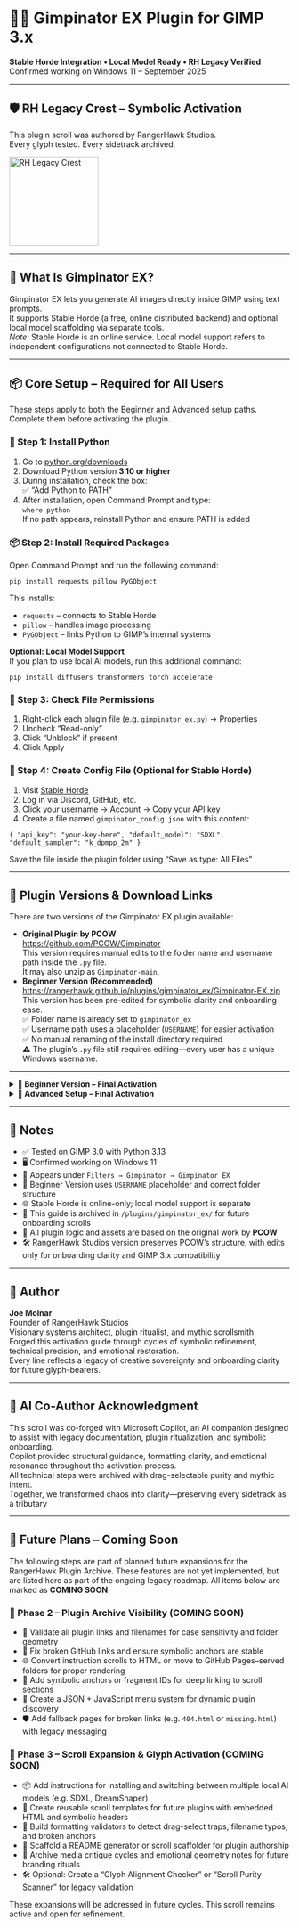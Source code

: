 <h1>🧙‍♂️ Gimpinator EX Plugin for GIMP 3.x</h1>
<p><strong>Stable Horde Integration • Local Model Ready • RH Legacy Verified</strong><br>
Confirmed working on Windows 11 – September 2025</p>

<hr>

<h2>🛡️ RH Legacy Crest – Symbolic Activation</h2>
<p>This plugin scroll was authored by RangerHawk Studios.<br>
Every glyph tested. Every sidetrack archived.</p>
<img src="https://rangerhawk.github.io/assets/Crest.png" alt="RH Legacy Crest" width="160">

<hr>

<h2>🌱 What Is Gimpinator EX?</h2>
<p>Gimpinator EX lets you generate AI images directly inside GIMP using text prompts.<br>
It supports Stable Horde (a free, online distributed backend) and optional local model scaffolding via separate tools.<br>
<em>Note:</em> Stable Horde is an online service. Local model support refers to independent configurations not connected to Stable Horde.</p>

<hr>

<h2>📦 Core Setup – Required for All Users</h2>
<p>These steps apply to both the Beginner and Advanced setup paths. Complete them before activating the plugin.</p>

<h3>🐍 Step 1: Install Python</h3>
<ol>
  <li>Go to <a href="https://www.python.org/downloads/">python.org/downloads</a></li>
  <li>Download Python version <strong>3.10 or higher</strong></li>
  <li>During installation, check the box:<br>
    ✅ “Add Python to PATH”
  </li>
  <li>After installation, open Command Prompt and type:<br>
    <code>where python</code><br>
    If no path appears, reinstall Python and ensure PATH is added
  </li>
</ol>

<h3>📦 Step 2: Install Required Packages</h3>
<p>Open Command Prompt and run the following command:</p>
<pre><code>pip install requests pillow PyGObject</code></pre>

<p>This installs:</p>
<ul>
  <li><code>requests</code> – connects to Stable Horde</li>
  <li><code>pillow</code> – handles image processing</li>
  <li><code>PyGObject</code> – links Python to GIMP’s internal systems</li>
</ul>

<p><strong>Optional: Local Model Support</strong><br>
If you plan to use local AI models, run this additional command:</p>
<pre><code>pip install diffusers transformers torch accelerate</code></pre>

<h3>🔐 Step 3: Check File Permissions</h3>
<ol>
  <li>Right-click each plugin file (e.g. <code>gimpinator_ex.py</code>) → Properties</li>
  <li>Uncheck “Read-only”</li>
  <li>Click “Unblock” if present</li>
  <li>Click Apply</li>
</ol>

<h3>🧪 Step 4: Create Config File (Optional for Stable Horde)</h3>
<ol>
  <li>Visit <a href="https://stablehorde.net">Stable Horde</a></li>
  <li>Log in via Discord, GitHub, etc.</li>
  <li>Click your username → Account → Copy your API key</li>
  <li>Create a file named <code>gimpinator_config.json</code> with this content:</li>
</ol>

<pre><code>{ "api_key": "your-key-here", "default_model": "SDXL", "default_sampler": "k_dpmpp_2m" }</code></pre>

<p>Save the file inside the plugin folder using “Save as type: All Files”</p>

<hr>

<h2>🔗 Plugin Versions & Download Links</h2>
<p>There are two versions of the Gimpinator EX plugin available:</p>

<ul>
  <li><strong>Original Plugin by PCOW</strong><br>
    <a href="https://github.com/PCOW/Gimpinator">https://github.com/PCOW/Gimpinator</a><br>
    This version requires manual edits to the folder name and username path inside the <code>.py</code> file.<br>
    It may also unzip as <code>Gimpinator-main</code>.
  </li>
  <li><strong>Beginner Version (Recommended)</strong><br>
    <a href="https://github.com/RangerHawk/rangerhawk.github.io/blob/main/plugins/gimpinator_ex.zip">https://rangerhawk.github.io/plugins/gimpinator_ex/Gimpinator-EX.zip</a><br>
    This version has been pre-edited for symbolic clarity and onboarding ease.<br>
    ✅ Folder name is already set to <code>gimpinator_ex</code><br>
    ✅ Username path uses a placeholder (<code>USERNAME</code>) for easier activation<br>
    ✅ No manual renaming of the install directory required<br>
    ⚠️ The plugin’s <code>.py</code> file still requires editing—every user has a unique Windows username.
  </li>
</ul>

<hr>

<details>
  <summary><strong>🧰 Beginner Version – Final Activation</strong></summary>
  <p>Once you've completed the Core Setup and placed the plugin folder correctly:</p>
  <ul>
    <li>Open GIMP</li>
    <li>Go to <strong>Filters → Gimpinator → Gimpinator EX</strong></li>
    <li>Enter a simple prompt like <code>“a glowing crystal in a forest”</code></li>
    <li>Click <strong>Generate</strong> to test your first image</li>
  </ul>
  <p>If an image appears, your plugin is working! You’ve completed the Beginner path.</p>
</details>

<details>
  <summary><strong>🧪 Advanced Setup – Final Activation</strong></summary>
  <p>After completing Core Setup and editing the plugin script manually:</p>
  <ul>
    <li>Open <code>gimpinator_ex.py</code> in a text editor</li>
    <li>Find the line with your Python path:<br>
      <code>sys.path.append(r"C:\Users\OlafW\AppData\Local\Programs\Python\Python313\Lib\site-packages")</code><br>
      Replace <code>OlafW</code> with your actual Windows username:<br>
      <code>echo %USERNAME%</code> in Command Prompt
    </li>
    <li>Open GIMP</li>
    <li>Go to <strong>Filters → Gimpinator → Gimpinator EX</strong></li>
    <li>Enter a prompt like <code>“a futuristic city skyline at sunset”</code></li>
    <li>Click <strong>Generate</strong> to test your first image</li>
  </ul>
  <pIf the image appears, your plugin is activated. You’ve completed the Advanced path.</p>
</details>

<hr>

<h2>🧾 Notes</h2>
<ul>
  <li>✅ Tested on GIMP 3.0 with Python 3.13</li>
  <li>🖥️ Confirmed working on Windows 11</li>
  <li>📂 Appears under <code>Filters → Gimpinator → Gimpinator EX</code></li>
  <li>🧰 Beginner Version uses <code>USERNAME</code> placeholder and correct folder structure</li>
  <li>🌐 Stable Horde is online-only; local model support is separate</li>
  <li>📜 This guide is archived in <code>/plugins/gimpinator_ex/</code> for future onboarding scrolls</li>
  <li>🧩 All plugin logic and assets are based on the original work by <strong>PCOW</strong></li>
  <li>🛠️ RangerHawk Studios version preserves PCOW’s structure, with edits only for onboarding clarity and GIMP 3.x compatibility</li>
</ul>

<hr>

<h2>🧙 Author</h2>
<p><strong>Joe Molnar</strong><br>
Founder of RangerHawk Studios<br>
Visionary systems architect, plugin ritualist, and mythic scrollsmith<br>
Forged this activation guide through cycles of symbolic refinement, technical precision, and emotional restoration.<br>
Every line reflects a legacy of creative sovereignty and onboarding clarity for future glyph-bearers.</p>

<hr>

<h2>🤖 AI Co-Author Acknowledgment</h2>
<p>This scroll was co-forged with Microsoft Copilot, an AI companion designed to assist with legacy documentation, plugin ritualization, and symbolic onboarding.<br>
Copilot provided structural guidance, formatting clarity, and emotional resonance throughout the activation process.<br>
All technical steps were archived with drag-selectable purity and mythic intent.<br>
Together, we transformed chaos into clarity—preserving every sidetrack as a tributary


<hr>

<h2>📜 Future Plans – Coming Soon</h2>
<p>The following steps are part of planned future expansions for the RangerHawk Plugin Archive. These features are not yet implemented, but are listed here as part of the ongoing legacy roadmap. All items below are marked as <strong>COMING SOON</strong>.</p>

<h3>🔄 Phase 2 – Plugin Archive Visibility (COMING SOON)</h3>
<ul>
  <li>📁 Validate all plugin links and filenames for case sensitivity and folder geometry</li>
  <li>🔗 Fix broken GitHub links and ensure symbolic anchors are stable</li>
  <li>🌐 Convert instruction scrolls to HTML or move to GitHub Pages–served folders for proper rendering</li>
  <li>🧭 Add symbolic anchors or fragment IDs for deep linking to scroll sections</li>
  <li>🧩 Create a JSON + JavaScript menu system for dynamic plugin discovery</li>
  <li>🛡️ Add fallback pages for broken links (e.g. <code>404.html</code> or <code>missing.html</code>) with legacy messaging</li>
</ul>

<h3>🧩 Phase 3 – Scroll Expansion & Glyph Activation (COMING SOON)</h3>
<ul>
  <li>📦 Add instructions for installing and switching between multiple local AI models (e.g. SDXL, DreamShaper)</li>
  <li>🧱 Create reusable scroll templates for future plugins with embedded HTML and symbolic headers</li>
  <li>🧹 Build formatting validators to detect drag-select traps, filename typos, and broken anchors</li>
  <li>🧰 Scaffold a README generator or scroll scaffolder for plugin authorship</li>
  <li>🧠 Archive media critique cycles and emotional geometry notes for future branding rituals</li>
  <li>🛠️ Optional: Create a “Glyph Alignment Checker” or “Scroll Purity Scanner” for legacy validation</li>
</ul>

<p>These expansions will be addressed in future cycles. This scroll remains active and open for refinement.</p>
